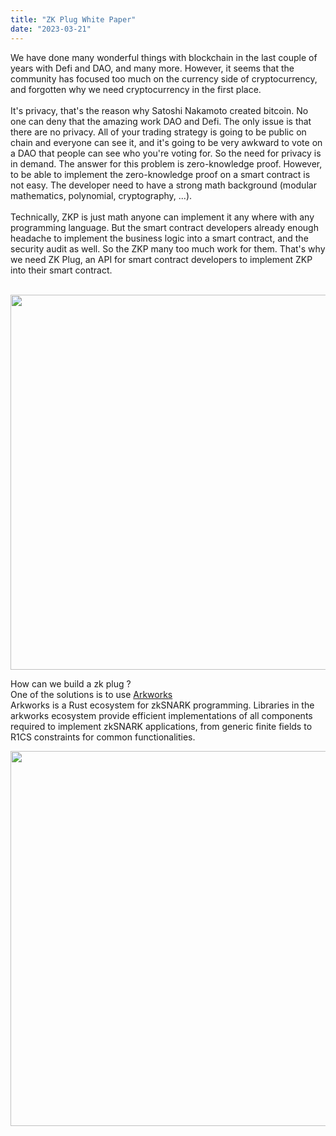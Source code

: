 ```yaml
---
title: "ZK Plug White Paper"
date: "2023-03-21"
---
```


We have done many wonderful things with blockchain in the last couple of years with Defi and DAO, and many more. However, it seems that the community has focused too much on the currency side of cryptocurrency, and forgotten why we need cryptocurrency in the first place.  
<br/>
It's privacy, that's the reason why Satoshi Nakamoto created bitcoin. No one can deny that the amazing work DAO and Defi. The only issue is that there are no privacy. All of your trading strategy is going to be public on chain and everyone can see it, and it's going to be very awkward to vote on a DAO that people can see who you're voting for. So the need for privacy is in demand. The answer for this problem is zero-knowledge proof. However, to be able to implement the zero-knowledge proof on a smart contract is not easy. The developer need to have a strong math background (modular mathematics, polynomial, cryptography, ...).  
<br/>
Technically, ZKP is just math anyone can implement it any where with any programming language. But the smart contract developers already enough headache to implement the business logic into a smart contract, and the security audit as well.  So the ZKP many too much work for them. That's why we need ZK Plug, an API for smart contract developers to implement ZKP into their smart contract.  
<br/>
<p style="text-align:center" ><img src="./img/ideal.png" width="600px" style="margin:auto"></p>


How can we build a zk plug ?  
One of the solutions is to use [Arkworks](https://github.com/arkworks-rs)  
Arkworks is a Rust ecosystem for zkSNARK programming. Libraries in the arkworks ecosystem provide efficient implementations of all components required to implement zkSNARK applications, from generic finite fields to R1CS constraints for common functionalities.  
<p style="text-align:center" ><img src="./img/arkworks.png" width="600px" style="margin:auto"></p>



